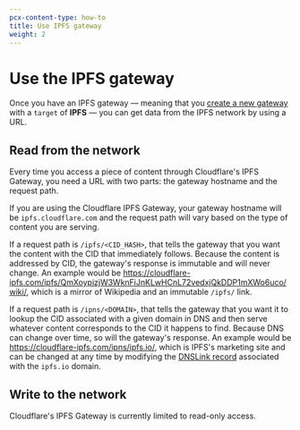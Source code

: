 ```yaml
---
pcx-content-type: how-to
title: Use IPFS gateway
weight: 2
---
```


# Use the IPFS gateway

Once you have an IPFS gateway — meaning that you [create a new gateway](/web3/how-to/manage-gateways/#create-a-gateway) with a `target` of **IPFS** — you can get data from the IPFS network by using a URL.

## Read from the network

Every time you access a piece of content through Cloudflare's IPFS Gateway, you need a URL with two parts: the gateway hostname and the request path.

If you are using the Cloudflare IPFS Gateway, your gateway hostname will be `ipfs.cloudflare.com` and the request path will vary based on the type of content you are serving.

If a request path is `/ipfs/<CID_HASH>`, that tells the gateway that you want the content with the CID that immediately follows. Because the content is addressed by CID, the gateway's response is immutable and will never change. An example would be https://cloudflare-ipfs.com/ipfs/QmXoypizjW3WknFiJnKLwHCnL72vedxjQkDDP1mXWo6uco/wiki/, which is a mirror of Wikipedia and an immutable `/ipfs/` link.

If a request path is `/ipns/<DOMAIN>`, that tells the gateway that you want it to lookup the CID associated with a given domain in DNS and then serve whatever content corresponds to the CID it happens to find. Because DNS can change over time, so will the gateway's response. An example would be https://cloudflare-ipfs.com/ipns/ipfs.io/, which is IPFS's marketing site and can be changed at any time by modifying the [DNSLink record](/web3/ipfs-gateway/concepts/dnslink/) associated with the `ipfs.io` domain.

## Write to the network

Cloudflare's IPFS Gateway is currently limited to read-only access.